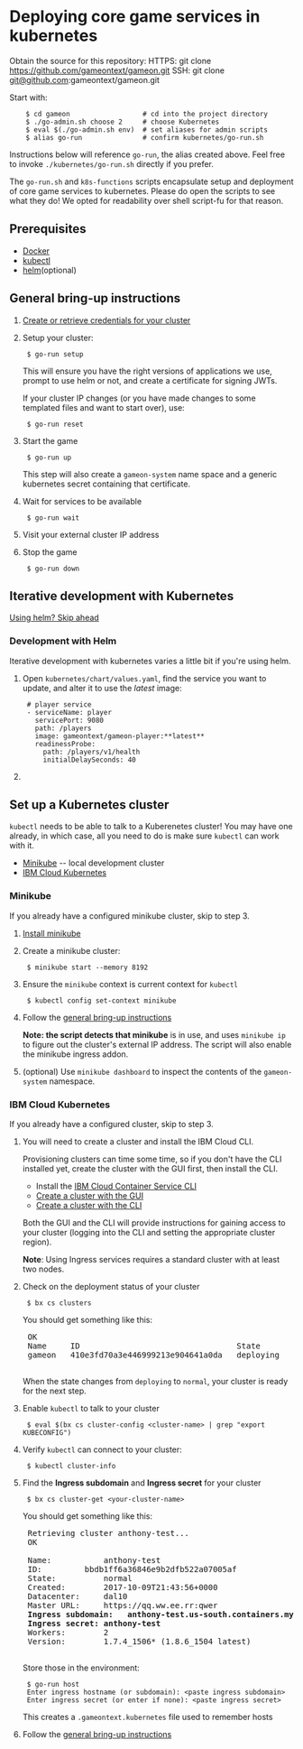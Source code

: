 # Deploying core game services in kubernetes

Obtain the source for this repository:
  HTTPS: git clone https://github.com/gameontext/gameon.git
  SSH: git clone git@github.com:gameontext/gameon.git

Start with:

        $ cd gameon                  # cd into the project directory
        $ ./go-admin.sh choose 2     # choose Kubernetes
        $ eval $(./go-admin.sh env)  # set aliases for admin scripts
        $ alias go-run               # confirm kubernetes/go-run.sh

Instructions below will reference `go-run`, the alias created above. Feel free to invoke `./kubernetes/go-run.sh` directly if you prefer.

The `go-run.sh` and `k8s-functions` scripts encapsulate setup and deployment of core game services to kubernetes. Please do open the scripts to see what they do! We opted for readability over shell script-fu for that reason.

## Prerequisites

* [Docker](https://docs.docker.com/install/)
* [kubectl](https://kubernetes.io/docs/tasks/tools/install-kubectl/)
* [helm](https://docs.helm.sh/using_helm/#installing-helm)(optional)

## General bring-up instructions

1. [Create or retrieve credentials for your cluster](#set-up-a-kubernetes-cluster)

2. Setup your cluster:

        $ go-run setup

    This will ensure you have the right versions of applications we use, prompt to use helm or not, and create a certificate for signing JWTs.

    If your cluster IP changes (or you have made changes to some templated files and want to start over), use:

        $ go-run reset

3. Start the game

        $ go-run up

    This step will also create a `gameon-system` name space and a generic kubernetes secret containing that certificate.

4. Wait for services to be available

        $ go-run wait

5. Visit your external cluster IP address

6. Stop the game

        $ go-run down

## Iterative development with Kubernetes



[Using helm? Skip ahead](#development-with-helm)



### Development with Helm

Iterative development with kubernetes varies a little bit if you're using helm.

1. Open `kubernetes/chart/values.yaml`, find the service you want to update, and alter it to use the _latest_ image:

        # player service
        - serviceName: player
          servicePort: 9080
          path: /players
          image: gameontext/gameon-player:**latest**
          readinessProbe:
            path: /players/v1/health
            initialDelaySeconds: 40

2.


## Set up a Kubernetes cluster

`kubectl` needs to be able to talk to a Kuberenetes cluster! You may have one already, in which case, all you need to do is make sure `kubectl` can work with it.

* [Minikube](#minikube) -- local development cluster
* [IBM Cloud Kubernetes](#ibm-cloud-kubernetes)

### Minikube

If you already have a configured minikube cluster, skip to step 3.

1. [Install minikube](https://kubernetes.io/docs/tasks/tools/install-minikube/)

2. Create a minikube cluster:

        $ minikube start --memory 8192

3. Ensure the `minikube` context is current context for `kubectl`

        $ kubectl config set-context minikube

4. Follow the [general bring-up instructions](#general-bring-up-instructions)

    **Note: the script detects that minikube** is in use, and uses `minikube ip` to figure out the cluster's external IP address. The script will also enable the minikube ingress addon.

5. (optional) Use `minikube dashboard` to inspect the contents of the `gameon-system` namespace.


### IBM Cloud Kubernetes

If you already have a configured cluster, skip to step 3.

1. You will need to create a cluster and install the IBM Cloud CLI.

    Provisioning clusters can time some time, so if you don't have the CLI installed yet, create the cluster with the GUI first, then install the CLI.
    - Install the [IBM Cloud Container Service CLI](https://console.bluemix.net/docs/containers/cs_cli_install.html#cs_cli_install)
    - [Create a cluster with the GUI](https://console.bluemix.net/docs/containers/cs_clusters.html#clusters_ui)
    - [Create a cluster with the CLI](https://console.bluemix.net/docs/containers/cs_clusters.html#clusters_cli)

    Both the GUI and the CLI will provide instructions for gaining access to your cluster (logging into the CLI and setting the appropriate cluster region).

    **Note**: Using Ingress services requires a standard cluster with at least two nodes.

2. Check on the deployment status of your cluster

        $ bx cs clusters

    You should get something like this:

    <pre>
    OK
    Name     ID                                 State       Created          Workers   Location   Version
    gameon   410e3fd70a3e446999213e904641a0da   deploying   11 minutes ago   1         mil01      1.8.6_1505
    </pre>

    When the state changes from `deploying` to `normal`, your cluster is ready for the next step.

2. Enable `kubectl` to talk to your cluster

        $ eval $(bx cs cluster-config <cluster-name> | grep "export KUBECONFIG")

3. Verify `kubectl` can connect to your cluster:

        $ kubectl cluster-info

4. Find the **Ingress subdomain** and **Ingress secret** for your cluster

        $ bx cs cluster-get <your-cluster-name>

    You should get something like this:

    <pre>
    Retrieving cluster anthony-test...
    OK

    Name:			anthony-test
    ID:			bbdb1ff6a36846e9b2dfb522a07005af
    State:			normal
    Created:		2017-10-09T21:43:56+0000
    Datacenter:		dal10
    Master URL:		https://qq.ww.ee.rr:qwer
    <b>Ingress subdomain:	anthony-test.us-south.containers.mybluemix.net
    Ingress secret:	anthony-test</b>
    Workers:		2
    Version:		1.7.4_1506* (1.8.6_1504 latest)
    </pre>

    Store those in the environment:

        $ go-run host
        Enter ingress hostname (or subdomain): <paste ingress subdomain>
        Enter ingress secret (or enter if none): <paste ingress secret>

    This creates a `.gameontext.kubernetes` file used to remember hosts

5. Follow the [general bring-up instructions](#general-bring-up-instructions)
